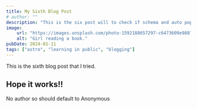 ```yaml
---
title: My Sixth Blog Post
# author: ""
description: "This is the six post will to check if schema and auto populate is working!"
image:
    url: "https://images.unsplash.com/photo-1592188657297-c6473609e988?q=80&w=3387&auto=format&fit=crop&ixlib=rb-4.0.3&ixid=M3wxMjA3fDB8MHxwaG90by1wYWdlfHx8fGVufDB8fHx8fA%3D%3D"
    alt: "Girl reading a book."
pubDate: 2024-01-11
tags: ["astro", "learning in public", "blogging"]
---
```

This is the sixth blog post that I tried.

## Hope it works!!

No author so should default to Anonymous
